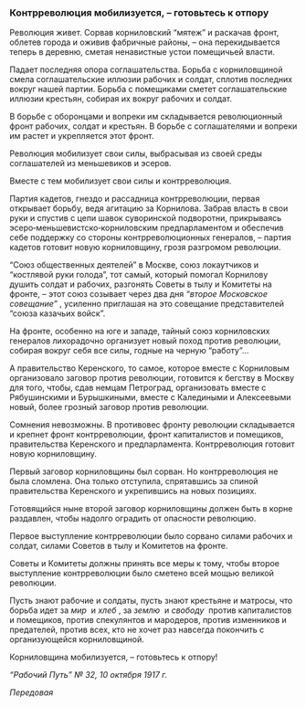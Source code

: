 ### Контрреволюция мобилизуется, – готовьтесь к отпору

Революция живет. Сорвав корниловский “мятеж” и раскачав фронт, облетев города и оживив фабричные районы, – она перекидывается теперь в деревню, сметая ненавистные устои помещичьей власти.

Падает последняя опора соглашательства. Борьба с корниловщиной смела соглашательские иллюзии рабочих и солдат, сплотив последних вокруг нашей партии. Борьба с помещиками сметет соглашательские иллюзии крестьян, собирая их вокруг рабочих и солдат.

В борьбе с оборонцами и вопреки им складывается революционный фронт рабочих, солдат и крестьян. В борьбе с соглашателями и вопреки им растет и укрепляется этот фронт.

Революция мобилизует свои силы, выбрасывая из своей среды соглашателей из меньшевиков и эсеров.

Вместе с тем мобилизует свои силы и контрреволюция.

Партия кадетов, гнездо и рассадница контрреволюции, первая открывает борьбу, ведя агитацию за Корнилова. Забрав власть в свои руки и спустив с цепи шавок суворинской подворотни, прикрываясь эсеро‑меньшевистско‑корниловским предпарламентом и обеспечив себе поддержку со стороны контрреволюционных генералов, – партия кадетов готовит новую корниловщину, грозя разгромом революции.

“Союз общественных деятелей” в Москве, союз локаутчиков и “костлявой руки голода”, тот самый, который помогал Корнилову душить солдат и рабочих, разгонять Советы в тылу и Комитеты на фронте, – этот союз созывает через два дня _“второе Московское совещание”_ , усиленно приглашая на это совещание представителей “союза казачьих войск”.

На фронте, особенно на юге и западе, тайный союз корниловских генералов лихорадочно организует новый поход против революции, собирая вокруг себя все силы, годные на черную “работу”…

А правительство Керенского, то самое, которое вместе с Корниловым организовало заговор против революции, готовится к бегству в Москву для того, чтобы, сдав немцам Петроград, организовать вместе с Рябушинскими и Бурышкиными, вместе с Каледиными и Алексеевыми новый, более грозный заговор против революции.

Сомнения невозможны. В противовес фронту революции складывается и крепнет фронт контрреволюции, фронт капиталистов и помещиков, правительства Керенского и предпарламента. Контрреволюция готовит новую корниловщину.

Первый заговор корниловщины был сорван. Но контрреволюция не была сломлена. Она только отступила, спрятавшись за спиной правительства Керенского и укрепившись на новых позициях.

Готовящийся ныне второй заговор корниловщины должен быть в корне раздавлен, чтобы надолго оградить от опасности революцию.

Первое выступление контрреволюции было сорвано силами рабочих и солдат, силами Советов в тылу и Комитетов на фронте.

Советы и Комитеты должны принять все меры к тому, чтобы второе выступление контрреволюции было сметено всей мощью великой революции.

Пусть знают рабочие и солдаты, пусть знают крестьяне и матросы, что борьба идет за _мир_  и _хлеб_ , за _землю_  и _свободу_  против капиталистов и помещиков, против спекулянтов и мародеров, против изменников и предателей, против всех, кто не хочет раз навсегда покончить с организующейся корниловщиной.

Корниловщина мобилизуется, – готовьтесь к отпору!

_“Рабочий Путь” №_ _32, 10 октября 1917_ _г._

_Передовая_